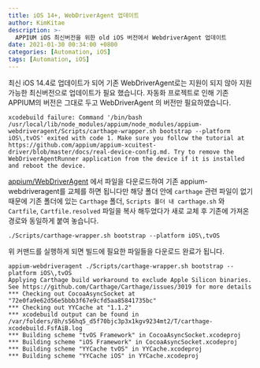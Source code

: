 ```yaml
---
title: iOS 14+, WebDriverAgent 업데이트
author: KimKitae
description: >-
  APPIUM iOS 최신버전을 위한 old iOS 버전에서 WebdriverAgent 업데이트
date: 2021-01-30 00:34:00 +0800
categories: [Automation, iOS]
tags: [Automation, iOS]
---
```


최신 iOS 14.4로 업데이트가 되어 기존 WebDriverAgent로는 지원이 되지 않아 지원 가능한 최신버전으로 업데이트가 필요 했습니다. 자동화 프로젝트로 인해 기존 APPIUM의 버전은 그대로 두고 WebDriverAgent 의 버전만 필요하였습니다.

```shell
xcodebuild failure: Command '/bin/bash /usr/local/lib/node_modules/appium/node_modules/appium-webdriveragent/Scripts/carthage-wrapper.sh bootstrap --platform iOS\,tvOS' exited with code 1. Make sure you follow the tutorial at https://github.com/appium/appium-xcuitest-driver/blob/master/docs/real-device-config.md. Try to remove the WebDriverAgentRunner application from the device if it is installed and reboot the device.
```

 [appium/WebDriverAgent](https://github.com/appium/WebDriverAgent) 에서 파일을 다운로드하여 기존 appium-webdriveragent를 교체를 하면 됩니다만 해당 폴더 안에 `carthage` 관련 파일이 없기 때문에 기존 폴더에 있는 `Carthage` 폴더, `Scripts 폴더 내 carthage.sh` 와 `Cartfile`, `Cartfile.resolved` 파일을 복사 해두었다가 새로 교체 후 기존에 가져온 경로와 동일하게 붙여 놓습니다.

```shell
./Scripts/carthage-wrapper.sh bootstrap --platform iOS\,tvOS
```

위 커맨드를 실행하게 되면 빌드에 필요한 파일들을 다운로드 완료가 됩니다.

```shell
appium-webdriveragent ./Scripts/carthage-wrapper.sh bootstrap --platform iOS\,tvOS
Applying Carthage build workaround to exclude Apple Silicon binaries. See https://github.com/Carthage/Carthage/issues/3019 for more details
*** Checking out CocoaAsyncSocket at "72e0fa9e62d56e5bbb3f67e9cfd5aa85841735bc"
*** Checking out YYCache at "1.1.2"
*** xcodebuild output can be found in /var/folders/8h/s56hq5_d5f70bjc3p3x1kgv9234mt2/T/carthage-xcodebuild.FsfAiB.log
*** Building scheme "tvOS Framework" in CocoaAsyncSocket.xcodeproj
*** Building scheme "iOS Framework" in CocoaAsyncSocket.xcodeproj
*** Building scheme "YYCache tvOS" in YYCache.xcodeproj
*** Building scheme "YYCache iOS" in YYCache.xcodeproj
```



